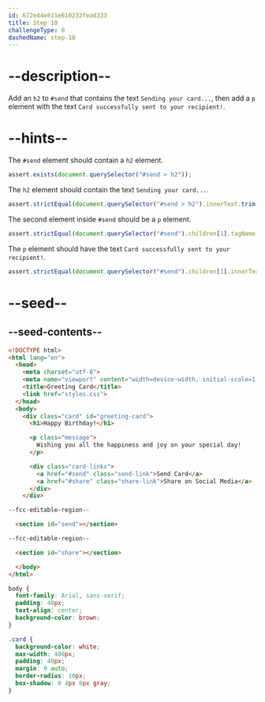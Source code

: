 ```yaml
---
id: 672e44e811e610232fead333
title: Step 10
challengeType: 0
dashedName: step-10
---
```


# --description--

Add an `h2` to `#send` that contains the text `Sending your card...`, then add a `p` element with the text `Card successfully sent to your recipient!`.

# --hints--

The `#send` element should contain a `h2` element.

```js
assert.exists(document.querySelector("#send > h2"));
```

The `h2` element should contain the text `Sending your card...`.

```js
assert.strictEqual(document.querySelector("#send > h2").innerText.trim(), "Sending your card...");
```

The second element inside `#send` should be a `p` element.

```js
assert.strictEqual(document.querySelector("#send").children[1].tagName, "P");
```

The `p` element should have the text `Card successfully sent to your recipient!`.

```js
assert.strictEqual(document.querySelector("#send").children[1].innerText.trim(), "Card successfully sent to your recipient!");
```

# --seed--

## --seed-contents--

```html
<!DOCTYPE html>
<html lang="en">
  <head>
    <meta charset="utf-8">
    <meta name="viewport" content="width=device-width, initial-scale=1.0">
    <title>Greeting Card</title>
    <link href="styles.css">
  </head>
  <body>
    <div class="card" id="greeting-card">
      <h1>Happy Birthday!</h1>

      <p class="message">
        Wishing you all the happiness and joy on your special day!
      </p>

      <div class="card-links">
        <a href="#send" class="send-link">Send Card</a>
        <a href="#share" class="share-link">Share on Social Media</a>
      </div>
  	</div>

--fcc-editable-region--

  <section id="send"></section>

--fcc-editable-region--

  <section id="share"></section>

  </body>
</html>

```

```css
body {
  font-family: Arial, sans-serif;
  padding: 40px;
  text-align: center;
  background-color: brown;
}

.card {
  background-color: white;
  max-width: 400px;
  padding: 40px;
  margin: 0 auto;
  border-radius: 10px;
  box-shadow: 0 4px 8px gray;
}

```
